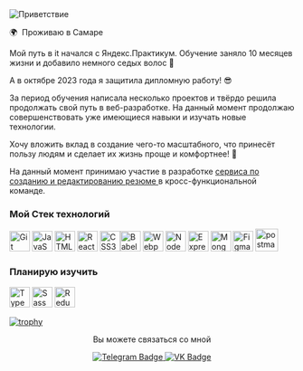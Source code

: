 <img heiht="10px" src="https://github.com/SorokinaMarina/SorokinaMarina/blob/main/header.png" alt="Приветствие">



🌍  Проживаю в Самаре

Мой путь в it начался с Яндекс.Практикум. Обучение заняло 10 месяцев жизни и добавило немного седых волос 🙈 

А в октябре 2023 года я защитила дипломную работу! 😎 

За период обучения написала несколько проектов и твёрдо решила продолжать свой путь в веб-разработке. На данный момент продолжаю совершенствовать уже имеющиеся навыки и изучать новые технологии. 

Хочу вложить вклад в создание чего-то масштабного, что принесёт пользу людям и сделает их жизнь проще и комфортнее! 🙌

На данный момент принимаю участие в разработке [сервиса по созданию и редактированию резюме ](https://github.com/creating-and-editing-a-resume) в кросс-функциональной команде.

### Мой Стек технологий

<p align="left">
<a href="https://git-scm.com/" target="_blank" rel="noreferrer"><img src="https://raw.githubusercontent.com/danielcranney/readme-generator/main/public/icons/skills/git-colored.svg" width="36" height="36" alt="Git" /></a> <a href="https://developer.mozilla.org/en-US/docs/Web/JavaScript" target="_blank" rel="noreferrer"><img src="https://raw.githubusercontent.com/danielcranney/readme-generator/main/public/icons/skills/javascript-colored.svg" width="36" height="36" alt="JavaScript" /></a> <a href="https://developer.mozilla.org/en-US/docs/Glossary/HTML5" target="_blank" rel="noreferrer"><img src="https://raw.githubusercontent.com/danielcranney/readme-generator/main/public/icons/skills/html5-colored.svg" width="36" height="36" alt="HTML5" /></a> <a href="https://reactjs.org/" target="_blank" rel="noreferrer"><img src="https://raw.githubusercontent.com/danielcranney/readme-generator/main/public/icons/skills/react-colored.svg" width="36" height="36" alt="React" /></a> <a href="https://www.w3.org/TR/CSS/#css" target="_blank" rel="noreferrer"><img src="https://raw.githubusercontent.com/danielcranney/readme-generator/main/public/icons/skills/css3-colored.svg" width="36" height="36" alt="CSS3" /></a><a href="https://babeljs.io/" target="_blank" rel="noreferrer"><img src="https://raw.githubusercontent.com/danielcranney/readme-generator/main/public/icons/skills/babel-colored.svg" width="36" height="36" alt="Babel" /></a> <a href="https://webpack.js.org/" target="_blank" rel="noreferrer"><img src="https://raw.githubusercontent.com/danielcranney/readme-generator/main/public/icons/skills/webpack-colored.svg" width="36" height="36" alt="Webpack" /></a> <a href="https://nodejs.org/en/" target="_blank" rel="noreferrer"><img src="https://raw.githubusercontent.com/danielcranney/readme-generator/main/public/icons/skills/nodejs-colored.svg" width="36" height="36" alt="NodeJS" /></a> <a href="https://expressjs.com/" target="_blank" rel="noreferrer"><img src="https://raw.githubusercontent.com/danielcranney/readme-generator/main/public/icons/skills/express-colored.svg" width="36" height="36" alt="Express" /></a> <a href="https://www.mongodb.com/" target="_blank" rel="noreferrer"><img src="https://raw.githubusercontent.com/danielcranney/readme-generator/main/public/icons/skills/mongodb-colored.svg" width="36" height="36" alt="MongoDB" /></a> <a href="https://www.figma.com/" target="_blank" rel="noreferrer"><img src="https://raw.githubusercontent.com/danielcranney/readme-generator/main/public/icons/skills/figma-colored.svg" width="36" height="36" alt="Figma" /></a> <a href="https://postman.com" target="_blank" rel="noreferrer"> <img src="https://www.vectorlogo.zone/logos/getpostman/getpostman-icon.svg" alt="postman" width="40" height="40"/> </a> 
</p>

### Планирую изучить
<p align="left">
<a href="https://www.typescriptlang.org/" target="_blank" rel="noreferrer"><img src="https://raw.githubusercontent.com/danielcranney/readme-generator/main/public/icons/skills/typescript-colored.svg" width="36" height="36" alt="TypeScript" /></a> <a href="https://sass-lang.com/" target="_blank" rel="noreferrer"><img src="https://raw.githubusercontent.com/danielcranney/readme-generator/main/public/icons/skills/sass-colored.svg" width="36" height="36" alt="Sass" /></a> <a href="https://redux.js.org/" target="_blank" rel="noreferrer"><img src="https://raw.githubusercontent.com/danielcranney/readme-generator/main/public/icons/skills/redux-colored.svg" width="36" height="36" alt="Redux" /></a>
</p>

[![trophy](https://github-profile-trophy.vercel.app/?username=SorokinaMarina)](https://github.com/ryo-ma/github-profile-trophy)



<p align="center">Вы можете связаться со мной</p>
<div id='links' align='center' style='padding-bottom: 20' background="#C5D7EA">
  <a href='https://t.me/marinasorokina333'>
    <img src="https://img.shields.io/badge/Telegram-blue?style=for-the-badge&logo=Telegram&logoColor=white" alt="Telegram Badge"/>
  <a/>
  <a href='https://vk.com/ary333'>
    <img src="https://img.shields.io/badge/VK-blue?style=for-the-badge&logo=VK&logoColor=white" alt="VK Badge"/>
  </a>
</div>


